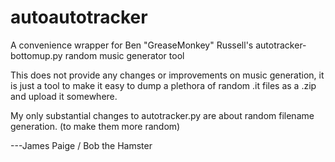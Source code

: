 # autoautotracker
A convenience wrapper for Ben "GreaseMonkey" Russell's
autotracker-bottomup.py random music generator tool 

This does not provide any changes or improvements on music generation,
it is just a tool to make it easy to dump a plethora of random .it
files as a .zip and upload it somewhere.

My only substantial changes to autotracker.py are about random filename
generation. (to make them more random)

  ---James Paige / Bob the Hamster
